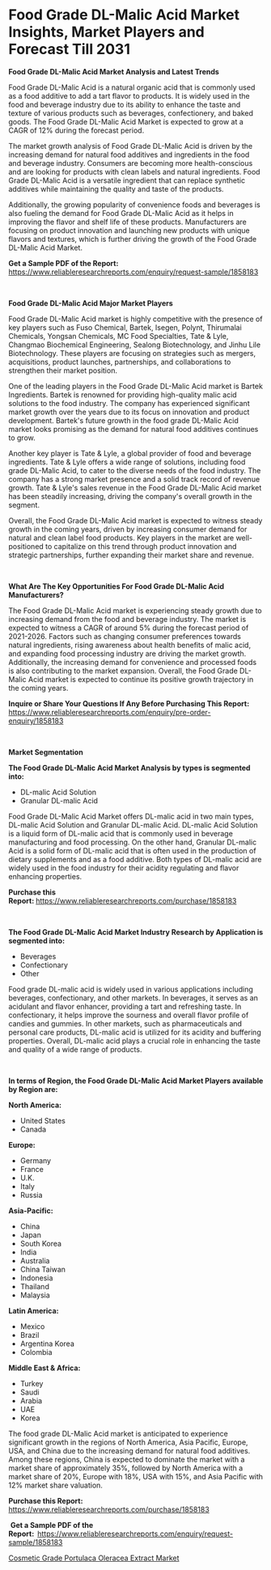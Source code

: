 <p><h1>Food Grade DL-Malic Acid Market Insights, Market Players and Forecast Till 2031</h1></p><p><strong>Food Grade DL-Malic Acid Market Analysis and Latest Trends</strong></p>
<p><p>Food Grade DL-Malic Acid is a natural organic acid that is commonly used as a food additive to add a tart flavor to products. It is widely used in the food and beverage industry due to its ability to enhance the taste and texture of various products such as beverages, confectionery, and baked goods. The Food Grade DL-Malic Acid Market is expected to grow at a CAGR of 12% during the forecast period. </p><p>The market growth analysis of Food Grade DL-Malic Acid is driven by the increasing demand for natural food additives and ingredients in the food and beverage industry. Consumers are becoming more health-conscious and are looking for products with clean labels and natural ingredients. Food Grade DL-Malic Acid is a versatile ingredient that can replace synthetic additives while maintaining the quality and taste of the products. </p><p>Additionally, the growing popularity of convenience foods and beverages is also fueling the demand for Food Grade DL-Malic Acid as it helps in improving the flavor and shelf life of these products. Manufacturers are focusing on product innovation and launching new products with unique flavors and textures, which is further driving the growth of the Food Grade DL-Malic Acid Market.</p></p>
<p><strong>Get a Sample PDF of the Report:&nbsp;</strong> <a href="https://www.reliableresearchreports.com/enquiry/request-sample/1858183">https://www.reliableresearchreports.com/enquiry/request-sample/1858183</a></p>
<p>&nbsp;</p>
<p><strong>Food Grade DL-Malic Acid Major Market Players</strong></p>
<p><p>Food Grade DL-Malic Acid market is highly competitive with the presence of key players such as Fuso Chemical, Bartek, Isegen, Polynt, Thirumalai Chemicals, Yongsan Chemicals, MC Food Specialties, Tate & Lyle, Changmao Biochemical Engineering, Sealong Biotechnology, and Jinhu Lile Biotechnology. These players are focusing on strategies such as mergers, acquisitions, product launches, partnerships, and collaborations to strengthen their market position.</p><p>One of the leading players in the Food Grade DL-Malic Acid market is Bartek Ingredients. Bartek is renowned for providing high-quality malic acid solutions to the food industry. The company has experienced significant market growth over the years due to its focus on innovation and product development. Bartek's future growth in the food grade DL-Malic Acid market looks promising as the demand for natural food additives continues to grow.</p><p>Another key player is Tate & Lyle, a global provider of food and beverage ingredients. Tate & Lyle offers a wide range of solutions, including food grade DL-Malic Acid, to cater to the diverse needs of the food industry. The company has a strong market presence and a solid track record of revenue growth. Tate & Lyle's sales revenue in the Food Grade DL-Malic Acid market has been steadily increasing, driving the company's overall growth in the segment.</p><p>Overall, the Food Grade DL-Malic Acid market is expected to witness steady growth in the coming years, driven by increasing consumer demand for natural and clean label food products. Key players in the market are well-positioned to capitalize on this trend through product innovation and strategic partnerships, further expanding their market share and revenue.</p></p>
<p>&nbsp;</p>
<p><strong>What Are The Key Opportunities For Food Grade DL-Malic Acid Manufacturers?</strong></p>
<p><p>The Food Grade DL-Malic Acid market is experiencing steady growth due to increasing demand from the food and beverage industry. The market is expected to witness a CAGR of around 5% during the forecast period of 2021-2026. Factors such as changing consumer preferences towards natural ingredients, rising awareness about health benefits of malic acid, and expanding food processing industry are driving the market growth. Additionally, the increasing demand for convenience and processed foods is also contributing to the market expansion. Overall, the Food Grade DL-Malic Acid market is expected to continue its positive growth trajectory in the coming years.</p></p>
<p><strong>Inquire or Share Your Questions If Any Before Purchasing This Report:</strong> <a href="https://www.reliableresearchreports.com/enquiry/pre-order-enquiry/1858183">https://www.reliableresearchreports.com/enquiry/pre-order-enquiry/1858183</a></p>
<p>&nbsp;</p>
<p><strong>Market Segmentation</strong></p>
<p><strong>The Food Grade DL-Malic Acid Market Analysis by types is segmented into:</strong></p>
<p><ul><li>DL-malic Acid Solution</li><li>Granular DL-malic Acid</li></ul></p>
<p><p>Food Grade DL-Malic Acid Market offers DL-malic acid in two main types, DL-malic Acid Solution and Granular DL-malic Acid. DL-malic Acid Solution is a liquid form of DL-malic acid that is commonly used in beverage manufacturing and food processing. On the other hand, Granular DL-malic Acid is a solid form of DL-malic acid that is often used in the production of dietary supplements and as a food additive. Both types of DL-malic acid are widely used in the food industry for their acidity regulating and flavor enhancing properties.</p></p>
<p><strong>Purchase this Report:&nbsp;</strong><a href="https://www.reliableresearchreports.com/purchase/1858183">https://www.reliableresearchreports.com/purchase/1858183</a></p>
<p>&nbsp;</p>
<p><strong>The Food Grade DL-Malic Acid Market Industry Research by Application is segmented into:</strong></p>
<p><ul><li>Beverages</li><li>Confectionary</li><li>Other</li></ul></p>
<p><p>Food grade DL-malic acid is widely used in various applications including beverages, confectionary, and other markets. In beverages, it serves as an acidulant and flavor enhancer, providing a tart and refreshing taste. In confectionary, it helps improve the sourness and overall flavor profile of candies and gummies. In other markets, such as pharmaceuticals and personal care products, DL-malic acid is utilized for its acidity and buffering properties. Overall, DL-malic acid plays a crucial role in enhancing the taste and quality of a wide range of products.</p></p>
<p>&nbsp;</p>
<p><strong>In terms of Region, the Food Grade DL-Malic Acid Market Players available by Region are:</strong></p>
<p>
    <p> <strong> North America: </strong>
        <ul>
            <li>United States</li>
            <li>Canada</li>
        </ul>
        </p> 
    <p> <strong> Europe: </strong>
        <ul>
            <li>Germany</li>
            <li>France</li>
            <li>U.K.</li>
            <li>Italy</li>
            <li>Russia</li>
        </ul>
        </p> 
    <p> <strong> Asia-Pacific: </strong>
        <ul>
            <li>China</li>
            <li>Japan</li>
            <li>South Korea</li>
            <li>India</li>
            <li>Australia</li>
            <li>China Taiwan</li>
            <li>Indonesia</li>
            <li>Thailand</li>
            <li>Malaysia</li>
        </ul>
        </p> 
    <p> <strong> Latin America: </strong>
        <ul>
            <li>Mexico</li>
            <li>Brazil</li>
            <li>Argentina Korea</li>
            <li>Colombia</li>
        </ul>
        </p> 
    <p> <strong> Middle East & Africa: </strong>
        <ul>
            <li>Turkey</li>
            <li>Saudi</li>
            <li>Arabia</li>
            <li>UAE</li>
            <li>Korea</li>
        </ul>
    </p>
    </p>
<p><p>The food grade DL-Malic Acid market is anticipated to experience significant growth in the regions of North America, Asia Pacific, Europe, USA, and China due to the increasing demand for natural food additives. Among these regions, China is expected to dominate the market with a market share of approximately 35%, followed by North America with a market share of 20%, Europe with 18%, USA with 15%, and Asia Pacific with 12% market share valuation.</p></p>
<p><strong>Purchase this Report: </strong><a href="https://www.reliableresearchreports.com/purchase/1858183">https://www.reliableresearchreports.com/purchase/1858183</a></p>
<p>&nbsp;<strong>Get a Sample PDF of the Report:&nbsp;&nbsp;</strong><a href="https://www.reliableresearchreports.com/enquiry/request-sample/1858183">https://www.reliableresearchreports.com/enquiry/request-sample/1858183</a></p>
<p><strong></strong></p>
<p><p><a href="https://github.com/RichRobinson5/Market-Research-Report-List-4/blob/main/cosmetic-grade-portulaca-oleracea-extract-market.md">Cosmetic Grade Portulaca Oleracea Extract Market</a></p></p>